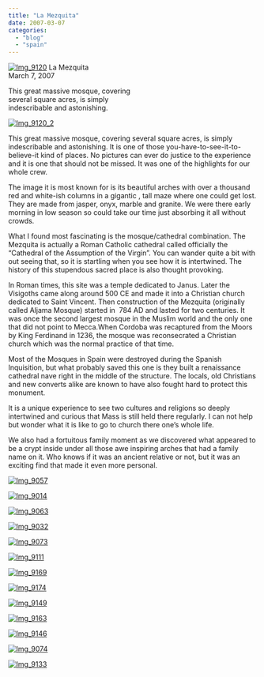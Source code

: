 ```yaml
---
title: "La Mezquita"
date: 2007-03-07
categories: 
  - "blog"
  - "spain"
---
```


 [![Img_9120](https://pub-ac94b3f306b24c0dba4238943c97f2e1.r2.dev/2008/04/14/img_9120.png "Img_9120")](https://pub-ac94b3f306b24c0dba4238943c97f2e1.r2.dev/photos/uncategorized/2008/04/14/img_9120.png) La Mezquita  
March 7, 2007

This great massive mosque, covering  
several square acres, is simply  
indescribable and astonishing.

<!--more-->

[![Img_9120_2](https://pub-ac94b3f306b24c0dba4238943c97f2e1.r2.dev/2008/04/14/img_9120_2.png "Img_9120_2")](https://pub-ac94b3f306b24c0dba4238943c97f2e1.r2.dev/photos/uncategorized/2008/04/14/img_9120_2.png)

This great massive mosque, covering several square acres, is simply indescribable and astonishing. It is one of those you-have-to-see-it-to-believe-it kind of places. No pictures can ever do justice to the experience and it is one that should not be missed. It was one of the highlights for our whole crew.

The image it is most known for is its beautiful arches with over a thousand red and white-ish columns in a gigantic , tall maze where one could get lost. They are made from jasper, onyx, marble and granite. We were there early morning in low season so could take our time just absorbing it all without crowds.

What I found most fascinating is the mosque/cathedral combination. The Mezquita is actually a Roman Catholic cathedral called officially the “Cathedral of the Assumption of the Virgin”. You can wander quite a bit with out seeing that, so it is startling when you see how it is intertwined. The history of this stupendous sacred place is also thought provoking.

In Roman times, this site was a temple dedicated to Janus. Later the Visigoths came along around 500 CE and made it into a Christian church dedicated to Saint Vincent. Then construction of the Mezquita (originally called Aljama Mosque) started in  784 AD and lasted for two centuries. It was once the second largest mosque in the Muslim world and the only one that did not point to Mecca.When Cordoba was recaptured from the Moors by King Ferdinand in 1236, the mosque was reconsecrated a Christian church which was the normal practice of that time.

Most of the Mosques in Spain were destroyed during the Spanish Inquisition, but what probably saved this one is they built a renaissance cathedral nave right in the middle of the structure. The locals, old Christians and new converts alike are known to have also fought hard to protect this monument.

It is a unique experience to see two cultures and religions so deeply intertwined and curious that Mass is still held there regularly. I can not help but wonder what it is like to go to church there one’s whole life.

We also had a fortuitous family moment as we discovered what appeared to be a crypt inside under all those awe inspiring arches that had a family name on it. Who knows if it was an ancient relative or not, but it was an exciting find that made it even more personal.

[![Img_9057](https://pub-ac94b3f306b24c0dba4238943c97f2e1.r2.dev/2008/04/14/img_9057.png "Img_9057")](https://pub-ac94b3f306b24c0dba4238943c97f2e1.r2.dev/photos/uncategorized/2008/04/14/img_9057.png)

[![Img_9014](https://pub-ac94b3f306b24c0dba4238943c97f2e1.r2.dev/2008/04/14/img_9014.png "Img_9014")](https://pub-ac94b3f306b24c0dba4238943c97f2e1.r2.dev/photos/uncategorized/2008/04/14/img_9014.png)

[![Img_9063](https://pub-ac94b3f306b24c0dba4238943c97f2e1.r2.dev/2008/04/14/img_9063.png "Img_9063")](https://pub-ac94b3f306b24c0dba4238943c97f2e1.r2.dev/photos/uncategorized/2008/04/14/img_9063.png)

[![Img_9032](https://pub-ac94b3f306b24c0dba4238943c97f2e1.r2.dev/2008/04/14/img_9032.png "Img_9032")](https://pub-ac94b3f306b24c0dba4238943c97f2e1.r2.dev/photos/uncategorized/2008/04/14/img_9032.png)

[![Img_9073](https://pub-ac94b3f306b24c0dba4238943c97f2e1.r2.dev/2008/04/14/img_9073.png "Img_9073")](https://pub-ac94b3f306b24c0dba4238943c97f2e1.r2.dev/photos/uncategorized/2008/04/14/img_9073.png)

[![Img_9111](https://pub-ac94b3f306b24c0dba4238943c97f2e1.r2.dev/2008/04/14/img_9111.png "Img_9111")](https://pub-ac94b3f306b24c0dba4238943c97f2e1.r2.dev/photos/uncategorized/2008/04/14/img_9111.png)

[![Img_9169](https://pub-ac94b3f306b24c0dba4238943c97f2e1.r2.dev/2008/04/14/img_9169.png "Img_9169")](https://pub-ac94b3f306b24c0dba4238943c97f2e1.r2.dev/photos/uncategorized/2008/04/14/img_9169.png)

[![Img_9174](https://pub-ac94b3f306b24c0dba4238943c97f2e1.r2.dev/2008/04/14/img_9174.png "Img_9174")](https://pub-ac94b3f306b24c0dba4238943c97f2e1.r2.dev/photos/uncategorized/2008/04/14/img_9174.png)

[![Img_9149](https://pub-ac94b3f306b24c0dba4238943c97f2e1.r2.dev/2008/04/14/img_9149.png "Img_9149")](https://pub-ac94b3f306b24c0dba4238943c97f2e1.r2.dev/photos/uncategorized/2008/04/14/img_9149.png)

[![Img_9163](https://pub-ac94b3f306b24c0dba4238943c97f2e1.r2.dev/2008/04/14/img_9163.png "Img_9163")](https://pub-ac94b3f306b24c0dba4238943c97f2e1.r2.dev/photos/uncategorized/2008/04/14/img_9163.png)

[![Img_9146](https://pub-ac94b3f306b24c0dba4238943c97f2e1.r2.dev/2008/04/14/img_9146.png "Img_9146")](https://pub-ac94b3f306b24c0dba4238943c97f2e1.r2.dev/photos/uncategorized/2008/04/14/img_9146.png)

[![Img_9074](https://pub-ac94b3f306b24c0dba4238943c97f2e1.r2.dev/2008/04/14/img_9074.png "Img_9074")](https://pub-ac94b3f306b24c0dba4238943c97f2e1.r2.dev/photos/uncategorized/2008/04/14/img_9074.png)

[![Img_9133](https://pub-ac94b3f306b24c0dba4238943c97f2e1.r2.dev/2008/04/14/img_9133.png "Img_9133")](https://pub-ac94b3f306b24c0dba4238943c97f2e1.r2.dev/photos/uncategorized/2008/04/14/img_9133.png)
